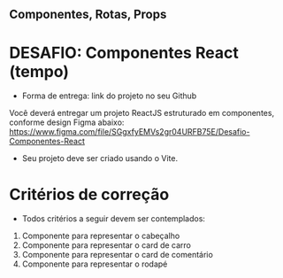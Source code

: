 ## Componentes, Rotas, Props

# DESAFIO: Componentes React (tempo) 
- Forma de entrega: link do projeto no seu Github
 
Você deverá entregar um projeto ReactJS estruturado em componentes, conforme design Figma abaixo: 
https://www.figma.com/file/SGgxfyEMVs2gr04URFB75E/Desafio-Componentes-React

- Seu projeto deve ser criado usando o Vite.

# Critérios de correção
- Todos critérios a seguir devem ser contemplados:

1)	Componente para representar o cabeçalho
2)	Componente para representar o card de carro
3)	Componente para representar o card de comentário
4)	Componente para representar o rodapé

